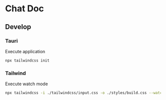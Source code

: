 # Chat Doc

## Develop

### Tauri
Execute application

``` bash
npx tailwindcss init
```

### Tailwind
Execute watch mode

``` bash
npx tailwindcss -i ./tailwindcss/input.css -o ./styles/build.css --watch
``` 